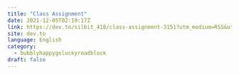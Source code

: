 ```yaml
---
title: "Class Assignment"
date: 2021-12-05T02:19:17Z
link: https://dev.to/silbit_418/class-assignment-3151?utm_medium=RSS&utm_source=news.12bit.vn
site: dev.to
language: English
category:
  - bubblyhappygoluckyroadblock
draft: false
---
```

